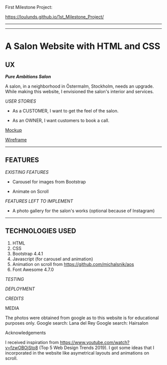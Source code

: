 First Milestone Project: 

https://loulunds.github.io/1st_Milestone_Project/

--------

---
A Salon Website with HTML and CSS
===

UX
-----------

_**Pure Ambitions Salon**_

A salon, in a neighborhood in Östermalm, Stockholm, needs an upgrade. 
While making this website, I envisioned the salon's interior and services.

_USER STORIES_

* As a CUSTOMER, I want to get the feel of the salon. 

* As an OWNER, I want customers to book a call.

<a href="file:///workspace/1st_Milestone_Project/mockup_wireframe/mockup.jpg">Mockup</a>

<a href="file:///workspace/1st_Milestone_Project/mockup_wireframe/wireframe.jpg">Wireframe</a>

---

FEATURES
---------------

_EXISTING FEATURES_

* Carousel for images from Bootstrap

* Animate on Scroll 

_FEATURES LEFT TO IMPLEMENT_

* A photo gallery for the salon's works (optional because of Instagram)

---

TECHNOLOGIES USED
--------------

1. HTML
2. CSS
3. Bootstrap 4.4.1
4. Javascript (for carousel and animation)
5. Animation on scroll from https://github.com/michalsnik/aos
6. Font Awesome 4.7.0


_TESTING_



_DEPLOYMENT_

_CREDITS_

MEDIA

The photos were obtained from google as to this website is for educational purposes only.
Google search: Lana del Rey
Google search: Hairsalon

Acknowledgements

I received inspiration from https://www.youtube.com/watch?v=fzwOBOjSto8 (Top 5 Web Design Trends 2019). 
I got some ideas that I incorporated in the website like asymetrical layouts and animations on scroll. 

